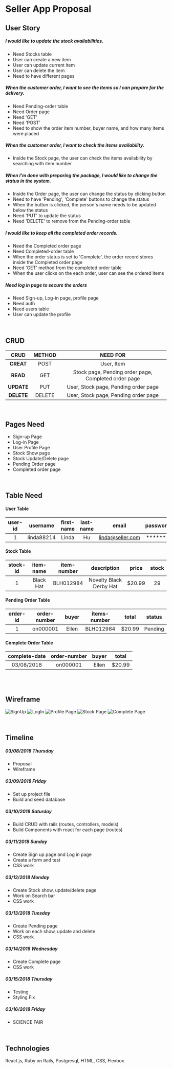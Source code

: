 # Seller App Proposal 

## User Story

##### I would like to update the stock availabilities. 
- Need Stocks table
- User can create a new item 
- User can update current item 
- User can delete the item
- Need to have different pages

##### When the customer order, I want to see the items so I can prepare for the delivery.
- Need Pending-order table
- Need Order page 
- Need 'GET'
- Need 'POST'
- Need to show the order item number, buyer name, and how many items were placed 

##### When the customer order, I want to check the items availability. 
- Inside the Stock page, the user can check the items availability by searching with item number

##### When I'm done with preparing the package, I would like to change the status in the system. 
- Inside the Order page, the user can change the status by clicking button
- Need to have 'Pending', 'Complete' buttons to change the status 
- When the button is clicked, the person's name needs to be updated below the status 
- Need 'PUT' to update the status 
- Need 'DELETE' to remove from the Pending-order table

##### I would like to keep all the completed order records. 
- Need the Completed order page
- Need Completed-order table
- When the order status is set to 'Complete', the order record stores inside the Completed order page
- Need 'GET' method from the completed order table
- When the user clicks on the each order, user can see the ordered items 

##### Need log in page to secure the orders
- Need Sign-up, Log-in page, profile page
- Need auth 
- Need users table 
- User can update the profile 

<br />

## CRUD

| CRUD | METHOD | NEED FOR |
|    :---:   | :---:  | :---:      |
| **CREAT**  | POST   | User, Item |
| **READ**   | GET    | Stock page, Pending order page, Completed order page |
| **UPDATE** | PUT    | User, Stock page, Pending order page |
| **DELETE** | DELETE | User, Stock page, Pending order page |

<br />

## Pages Need 

- Sign-up Page
- Log-in Page 
- User Profile Page
- Stock Show page 
- Stock Update/Delete page
- Pending Order page 
- Completed order page 

<br />

## Table Need 

#### User Table

| user-id | username   | first-name | last-name | email            | password |
| :---:   | :---:      | :---:      | :---:     | :---:            | :---:    |
| 1       | linda88214 | Linda      | Hu        | linda@seller.com | *******  |

#### Stock Table

| stock-id | item-name | item-number | description             | price  | stock |
| :---:    | :---:     | :---:       | :---:                   | :---:  | :---: |
| 1        | Black Hat | BLH012984   | Novelty Black Derby Hat | $20.99 | 29    |

#### Pending Order Table

| order-id | order-number | buyer | items-number| total  | status |
| :---:    | :---:        | :---: | :---:       | :---:  | :---:  |
| 1        | on000001     | Ellen | BLH012984   | $20.99 | Pending| 

#### Complete Order Table 

|complete-date | order-number | buyer | total | 
| :---:        | :---:        | :---: | :---: |
| 03/08/2018   | on000001     | Ellen | $20.99|

<br />
<br />

## Wireframe 

![SignUp](./proposal-wireframe/Sign-up.png)
![LogIn](./proposal-wireframe/Log-In.png)
![Profile Page](./proposal-wireframe/Profile.png)
![Stock Page](./proposal-wireframe/Stock-Page.png)
![Complete Page](./proposal-wireframe/Complete-Page.png)

<br />

## Timeline 

##### 03/08/2018 Thursday 
- Proposal
- Wireframe 

##### 03/09/2018 Friday 
- Set up project file 
- Build and seed database 

##### 03/10/2018 Saturday 
- Build CRUD with rails (routes, controllers, models)
- Build Components with react for each page (routes)


##### 03/11/2018 Sunday 
- Create Sign up page and Log in page
- Create a form and test
- CSS work 


##### 03/12/2018 Monday 
- Create Stock show, update/delete page
- Work on Search bar 
- CSS work 


##### 03/13/2018 Tuesday 
- Create Pending page
- Work on each show, update and delete 
- CSS work 


##### 03/14/2018 Wednesday 
- Create Complete page
- CSS work 


##### 03/15/2018 Thursday 
- Testing 
- Styling Fix 


##### 03/16/2018 Friday 
- SCIENCE FAIR 

<br />

## Technologies 
React.js, Ruby on Rails, Postgresql, HTML, CSS, Flexbox 






